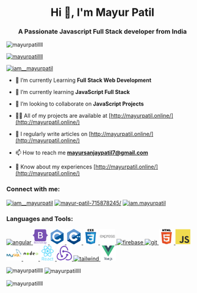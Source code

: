 <h1 align="center">Hi 👋, I'm Mayur Patil</h1>
<h3 align="center">A Passionate Javascript Full Stack developer from India</h3>

<p align="left"> <img src="https://komarev.com/ghpvc/?username=mayurpatillll&label=Profile%20views&color=0e75b6&style=flat" alt="mayurpatillll" /> </p>

<p align="left"> <a href="https://github.com/ryo-ma/github-profile-trophy"><img src="https://github-profile-trophy.vercel.app/?username=mayurpatillll" alt="mayurpatillll" /></a> </p>

<p align="left"> <a href="https://twitter.com/iam__mayurpatil" target="blank"><img src="https://img.shields.io/twitter/follow/iam__mayurpatil?logo=twitter&style=for-the-badge" alt="iam__mayurpatil" /></a> </p>

- 🔭 I’m currently Learning **Full Stack Web Development**

- 🌱 I’m currently learning **JavaScript Full Stack**

- 👯 I’m looking to collaborate on **JavaScript Projects**

- 👨‍💻 All of my projects are available at [http://mayurpatil.online/](http://mayurpatil.online/)

- 📝 I regularly write articles on [http://mayurpatil.online/](http://mayurpatil.online/)

- 📫 How to reach me **mayursanjaypatil7@gmail.com**

- 📄 Know about my experiences [http://mayurpatil.online/](http://mayurpatil.online/)

<h3 align="left">Connect with me:</h3>
<p align="left">
<a href="https://twitter.com/iam__mayurpatil" target="blank"><img align="center" src="https://raw.githubusercontent.com/rahuldkjain/github-profile-readme-generator/master/src/images/icons/Social/twitter.svg" alt="iam__mayurpatil" height="30" width="40" /></a>
<a href="https://linkedin.com/in/mayur-patil-715878245/" target="blank"><img align="center" src="https://raw.githubusercontent.com/rahuldkjain/github-profile-readme-generator/master/src/images/icons/Social/linked-in-alt.svg" alt="mayur-patil-715878245/" height="30" width="40" /></a>
<a href="https://instagram.com/iam.mayurpatil" target="blank"><img align="center" src="https://raw.githubusercontent.com/rahuldkjain/github-profile-readme-generator/master/src/images/icons/Social/instagram.svg" alt="iam.mayurpatil" height="30" width="40" /></a>
</p>

<h3 align="left">Languages and Tools:</h3>
<p align="left"> <a href="https://angular.io" target="_blank" rel="noreferrer"> <img src="https://angular.io/assets/images/logos/angular/angular.svg" alt="angular" width="40" height="40"/> </a> <a href="https://getbootstrap.com" target="_blank" rel="noreferrer"> <img src="https://raw.githubusercontent.com/devicons/devicon/master/icons/bootstrap/bootstrap-plain-wordmark.svg" alt="bootstrap" width="40" height="40"/> </a> <a href="https://www.cprogramming.com/" target="_blank" rel="noreferrer"> <img src="https://raw.githubusercontent.com/devicons/devicon/master/icons/c/c-original.svg" alt="c" width="40" height="40"/> </a> <a href="https://www.w3schools.com/cpp/" target="_blank" rel="noreferrer"> <img src="https://raw.githubusercontent.com/devicons/devicon/master/icons/cplusplus/cplusplus-original.svg" alt="cplusplus" width="40" height="40"/> </a> <a href="https://www.w3schools.com/css/" target="_blank" rel="noreferrer"> <img src="https://raw.githubusercontent.com/devicons/devicon/master/icons/css3/css3-original-wordmark.svg" alt="css3" width="40" height="40"/> </a> <a href="https://expressjs.com" target="_blank" rel="noreferrer"> <img src="https://raw.githubusercontent.com/devicons/devicon/master/icons/express/express-original-wordmark.svg" alt="express" width="40" height="40"/> </a> <a href="https://firebase.google.com/" target="_blank" rel="noreferrer"> <img src="https://www.vectorlogo.zone/logos/firebase/firebase-icon.svg" alt="firebase" width="40" height="40"/> </a> <a href="https://git-scm.com/" target="_blank" rel="noreferrer"> <img src="https://www.vectorlogo.zone/logos/git-scm/git-scm-icon.svg" alt="git" width="40" height="40"/> </a> <a href="https://www.w3.org/html/" target="_blank" rel="noreferrer"> <img src="https://raw.githubusercontent.com/devicons/devicon/master/icons/html5/html5-original-wordmark.svg" alt="html5" width="40" height="40"/> </a> <a href="https://developer.mozilla.org/en-US/docs/Web/JavaScript" target="_blank" rel="noreferrer"> <img src="https://raw.githubusercontent.com/devicons/devicon/master/icons/javascript/javascript-original.svg" alt="javascript" width="40" height="40"/> </a> <a href="https://www.mysql.com/" target="_blank" rel="noreferrer"> <img src="https://raw.githubusercontent.com/devicons/devicon/master/icons/mysql/mysql-original-wordmark.svg" alt="mysql" width="40" height="40"/> </a> <a href="https://nodejs.org" target="_blank" rel="noreferrer"> <img src="https://raw.githubusercontent.com/devicons/devicon/master/icons/nodejs/nodejs-original-wordmark.svg" alt="nodejs" width="40" height="40"/> </a> <a href="https://reactjs.org/" target="_blank" rel="noreferrer"> <img src="https://raw.githubusercontent.com/devicons/devicon/master/icons/react/react-original-wordmark.svg" alt="react" width="40" height="40"/> </a> <a href="https://redux.js.org" target="_blank" rel="noreferrer"> <img src="https://raw.githubusercontent.com/devicons/devicon/master/icons/redux/redux-original.svg" alt="redux" width="40" height="40"/> </a> <a href="https://tailwindcss.com/" target="_blank" rel="noreferrer"> <img src="https://www.vectorlogo.zone/logos/tailwindcss/tailwindcss-icon.svg" alt="tailwind" width="40" height="40"/> </a> <a href="https://vuejs.org/" target="_blank" rel="noreferrer"> <img src="https://raw.githubusercontent.com/devicons/devicon/master/icons/vuejs/vuejs-original-wordmark.svg" alt="vuejs" width="40" height="40"/> </a> </p>

<p><img align="left" src="https://github-readme-stats.vercel.app/api/top-langs?username=mayurpatillll&show_icons=true&locale=en&layout=compact" alt="mayurpatillll" /></p>

<p>&nbsp;<img align="center" src="https://github-readme-stats.vercel.app/api?username=mayurpatillll&show_icons=true&locale=en" alt="mayurpatillll" /></p>

<p><img align="center" src="https://github-readme-streak-stats.herokuapp.com/?user=mayurpatillll&" alt="mayurpatillll" /></p>
